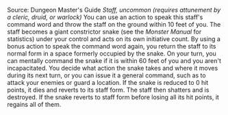 Source: Dungeon Master's Guide
*Staff, uncommon (requires attunement by a cleric, druid, or warlock)*
You can use an action to speak this staff's command word and throw the staff on the ground within 10 feet of you. The staff becomes a giant constrictor snake (see the *Monster Manual* for statistics) under your control and acts on its own initiative count. By using a bonus action to speak the command word again, you return the staff to its normal form in a space formerly occupied by the snake.
On your turn, you can mentally command the snake if it is within 60 feet of you and you aren't incapacitated. You decide what action the snake takes and where it moves during its next turn, or you can issue it a general command, such as to attack your enemies or guard a location.
If the snake is reduced to 0 hit points, it dies and reverts to its staff form. The staff then shatters and is destroyed. If the snake reverts to staff form before losing all its hit points, it regains all of them.
